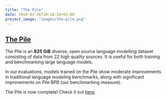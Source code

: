 ```yaml
---
title: "The Pile"
date: 2019-03-26T20:18:54+03:00
project_image: "images/the-pile.png"
---
```


## [The Pile](https://pile.eleuther.ai/)

The Pile is an **825 GiB** diverse, open source language modelling dataset consisting of data from 22 high quality sources. It is useful for both training and benchmarking large language models.

In our evaluations, models trained on the Pile show moderate improvements in traditional language modeling benchmarks, along with significant improvements on Pile BPB (our benchmarking measure).

The Pile is now complete! Check it out [here](https://pile.eleuther.ai/).
